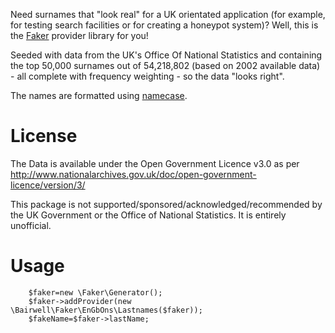 Need surnames that "look real" for a UK orientated application (for example, for testing search facilities
or for creating a honeypot system)? Well, this is the [Faker](https://github.com/fzaninotto/Faker) provider library for you!

Seeded with data from the UK's Office Of National Statistics and containing the top 50,000 surnames out of
54,218,802 (based on 2002 available data) - all complete with frequency weighting - so the data "looks right".

The names are formatted using [namecase](https://github.com/tamtamchik/namecase).

License
=======
The Data is available under the Open Government Licence v3.0 as per
http://www.nationalarchives.gov.uk/doc/open-government-licence/version/3/

This package is not supported/sponsored/acknowledged/recommended by the UK Government or the Office of National
Statistics. It is entirely unofficial.

Usage
=====

        $faker=new \Faker\Generator();
        $faker->addProvider(new \Bairwell\Faker\EnGbOns\Lastnames($faker));
        $fakeName=$faker->lastName;
